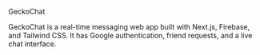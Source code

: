 GeckoChat

GeckoChat is a real-time messaging web app built with Next.js, Firebase, and Tailwind CSS. It has Google authentication, friend requests, and a live chat interface. 
